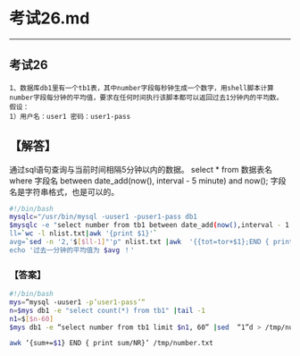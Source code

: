 # 考试26.md  
---  
## 考试26  
    1、数据库db1里有一个tb1表，其中number字段每秒钟生成一个数字，用shell脚本计算number字段每分钟的平均值，要求在任何时间执行该脚本都可以返回过去1分钟内的平均数。  
    假设：  
    1）用户名：user1 密码：user1-pass

## 【解答】   
通过sql语句查询与当前时间相隔5分钟以内的数据。
select * from 数据表名 where 字段名 between date_add(now(), interval - 5 minute) and now();
字段名是字符串格式，也是可以的。

```bash  
#!/bin/bash
mysqlc="/usr/bin/mysql -uuser1 -puser1-pass db1
$mysqlc -e "select number from tb1 between date_add(now(),interval - 1 minute) and now()" > nlist.txt
ll=`wc -l nlist.txt|awk '{print $1}'`
avg=`sed -n '2,'$[$ll-1]"'p" nlist.txt |awk  '{{tot=tor+$1};END { print tot/60} }'`
echo '过去一分钟的平均值为 $avg ！'

```  
### 【答案】 
```bash  
#!/bin/bash
mys=”mysql -uuser1 -p’user1-pass’“
n=$mys db1 -e "select count(*) from tb1" |tail -1
n1=$[$n-60]
$mys db1 -e “select number from tb1 limit $n1, 60” |sed  “1”d > /tmp/number.txt

awk ‘{sum+=$1} END { print sum/NR}’ /tmp/number.txt


```  


